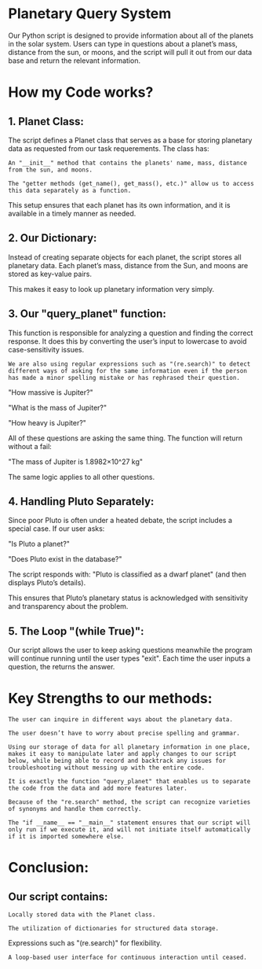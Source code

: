 # Planetary Query System

Our Python script is designed to provide information about all of the planets in the solar system. Users can type in questions about a planet’s mass, distance from the sun, or moons, and the script will pull it out from our data base and return the relevant information.

# How my Code works?

## 1. Planet Class:

The script defines a Planet class that serves as a base for storing planetary data as requested from our task requerements. The class has:

    An "__init__" method that contains the planets' name, mass, distance from the sun, and moons.

    The "getter methods (get_name(), get_mass(), etc.)" allow us to access this data separately as a function.

This setup ensures that each planet has its own information, and it is available in a timely manner as needed.

## 2. Our Dictionary:

Instead of creating separate objects for each planet, the script stores all planetary data. Each planet’s mass, distance from the Sun, and moons are stored as key-value pairs.

This makes it easy to look up planetary information very simply.

## 3. Our "query_planet" function:

This function is responsible for analyzing a question and finding the correct response. It does this by converting the user’s input to lowercase to avoid case-sensitivity issues.

    We are also using regular expressions such as "(re.search)" to detect different ways of asking for the same information even if the person has made a minor spelling mistake or has rephrased their question.

 "How massive is Jupiter?"

 "What is the mass of Jupiter?"

  "How heavy is Jupiter?"

All of these questions are asking the same thing. The function will return without a fail:

"The mass of Jupiter is 1.8982×10^27 kg"

The same logic applies to all other questions.

## 4. Handling Pluto Separately:

Since poor Pluto is often under a heated debate, the script includes a special case. If our user asks:

 "Is Pluto a planet?"

 "Does Pluto exist in the database?"

The script responds with: "Pluto is classified as a dwarf planet" (and then displays Pluto’s details).

This ensures that Pluto’s planetary status is acknowledged with sensitivity and transparency about the problem. 

## 5. The Loop "(while True)":

Our script allows the user to keep asking questions meanwhile the program will continue running until the user types "exit". Each time the user inputs a question, the returns the answer.


# Key Strengths to our methods:

    The user can inquire in different ways about the planetary data.

    The user doesn’t have to worry about precise spelling and grammar.

    Using our storage of data for all planetary information in one place, makes it easy to manipulate later and apply changes to our script below, while being able to record and backtrack any issues for troubleshooting without messing up with the entire code. 

    It is exactly the function "query_planet" that enables us to separate the code from the data and add more features later.

    Because of the "re.search" method, the script can recognize varieties of synonyms and handle them correctly.

    The "if __name__ == "__main__" statement ensures that our script will only run if we execute it, and will not initiate itself automatically if it is imported somewhere else.

# Conclusion:

## Our script contains:

    Locally stored data with the Planet class.

    The utilization of dictionaries for structured data storage.

   Expressions such as "(re.search)" for flexibility.

    A loop-based user interface for continuous interaction until ceased. 
